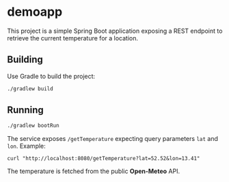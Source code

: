 # demoapp

This project is a simple Spring Boot application exposing a REST endpoint to retrieve the current temperature for a location.

## Building

Use Gradle to build the project:

```bash
./gradlew build
```

## Running

```bash
./gradlew bootRun
```

The service exposes `/getTemperature` expecting query parameters `lat` and `lon`.
Example:

```
curl "http://localhost:8080/getTemperature?lat=52.52&lon=13.41"
```

The temperature is fetched from the public **Open-Meteo** API.

